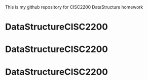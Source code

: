This is my github repository for CISC2200 DataStructure homework
# DataStructureCISC2200
# DataStructureCISC2200
# DataStructureCISC2200
